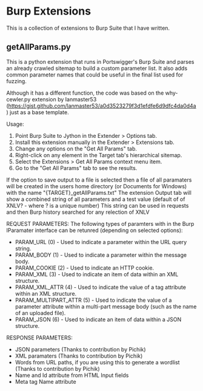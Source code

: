 # Burp Extensions

This is a collection of extensions to Burp Suite that I have written.

## getAllParams.py

This is a python extension that runs in Portswigger's Burp Suite and parses an already crawled sitemap to build a custom parameter list. 
It also adds common parameter names that could be useful in the final list used for fuzzing.

Although it has a different function, the code was based on the why-cewler.py extension by Ianmaster53
(https://gist.github.com/lanmaster53/a0d3523279f3d1efdfe6d9dfc4da0d4a) just as a base template.

Usage:
1. Point Burp Suite to Jython in the Extender > Options tab.
2. Install this extension manually in the Extender > Extensions tab.
3. Change any options on the "Get All Params" tab.
4. Right-click on any element in the Target tab's hierarchical sitemap.
5. Select the Extensions > Get All Params context menu item.
6. Go to the "Get All Params" tab to see the results.

If the option to save output to a file is selected then a file of all paramaters will be created in the users home directory (or Documents for Windows) 
with the name "{TARGET}_getAllParams.txt"
The extension Output tab will show a combined string of all parameters and a test value (default of of XNLV? - where ? is a unique number)
This string can be used in requests and then Burp history searched for any relection of XNLV

REQUEST PARAMETERS:
The following types of paramters with in the Burp IParamater interface can be retunred (depending on selected options):
- PARAM_URL (0) - Used to indicate a parameter within the URL query string.
- PARAM_BODY (1) - Used to indicate a parameter within the message body.
- PARAM_COOKIE (2) - Used to indicate an HTTP cookie.
- PARAM_XML (3) - Used to indicate an item of data within an XML structure.
- PARAM_XML_ATTR (4) - Used to indicate the value of a tag attribute within an XML structure.
- PARAM_MULTIPART_ATTR (5) - Used to indicate the value of a parameter attribute within a multi-part message body (such as the name of an uploaded file).
- PARAM_JSON (6) - Used to indicate an item of data within a JSON structure.

RESPONSE PARAMETERS:
- JSON parameters (Thanks to contribution by Pichik)
- XML paramaters (Thanks to contribution by Pichik)
- Words from URL paths, if you are using this to generate a wordlist (Thanks to contribution by Pichik)
- Name and Id attribute from HTML Input fields
- Meta tag Name attribute
